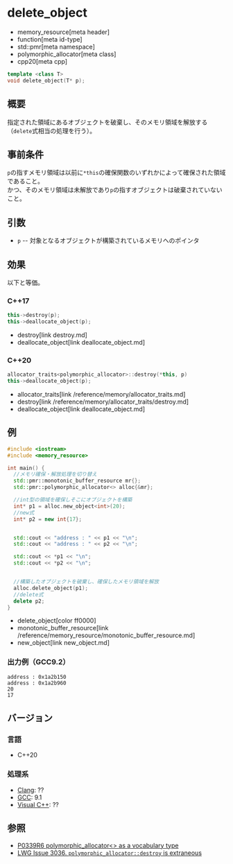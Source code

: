 # delete_object
* memory_resource[meta header]
* function[meta id-type]
* std::pmr[meta namespace]
* polymorphic_allocator[meta class]
* cpp20[meta cpp]

```cpp
template <class T>
void delete_object(T* p);
```

## 概要

指定された領域にあるオブジェクトを破棄し、そのメモリ領域を解放する（`delete`式相当の処理を行う）。

## 事前条件

`p`の指すメモリ領域は以前に`*this`の確保関数のいずれかによって確保された領域であること。  
かつ、そのメモリ領域は未解放であり`p`の指すオブジェクトは破棄されていないこと。

## 引数

- `p` -- 対象となるオブジェクトが構築されているメモリへのポインタ


## 効果

以下と等価。

### C++17 

```cpp
this->destroy(p);
this->deallocate_object(p);
```
* destroy[link destroy.md]
* deallocate_object[link deallocate_object.md]

### C++20

```cpp
allocator_traits<polymorphic_allocator>::destroy(*this, p)
this->deallocate_object(p);
```
* allocator_traits[link /reference/memory/allocator_traits.md]
* destroy[link /reference/memory/allocator_traits/destroy.md]
* deallocate_object[link deallocate_object.md]

## 例
```cpp example
#include <iostream>
#include <memory_resource>

int main() {
  //メモリ確保・解放処理を切り替え
  std::pmr::monotonic_buffer_resource mr{};
  std::pmr::polymorphic_allocator<> alloc{&mr};

  //int型の領域を確保しそこにオブジェクトを構築
  int* p1 = alloc.new_object<int>(20);
  //new式
  int* p2 = new int{17};


  std::cout << "address : " << p1 << "\n";
  std::cout << "address : " << p2 << "\n";

  std::cout << *p1 << "\n";
  std::cout << *p2 << "\n";


  //構築したオブジェクトを破棄し、確保したメモリ領域を解放
  alloc.delete_object(p1);
  //delete式
  delete p2;
}
```
* delete_object[color ff0000]
* monotonic_buffer_resource[link /reference/memory_resource/monotonic_buffer_resource.md]
* new_object[link new_object.md]

### 出力例（GCC9.2）
```
address : 0x1a2b150
address : 0x1a2b960
20
17
```

## バージョン
### 言語
- C++20

### 処理系
- [Clang](/implementation.md#clang): ??
- [GCC](/implementation.md#gcc): 9.1
- [Visual C++](/implementation.md#visual_cpp): ??

## 参照
- [P0339R6 polymorphic_allocator<> as a vocabulary type](http://www.open-std.org/jtc1/sc22/wg21/docs/papers/2019/p0339r6.pdf)
- [LWG Issue 3036. `polymorphic_allocator::destroy` is extraneous](https://cplusplus.github.io/LWG/issue3036)


